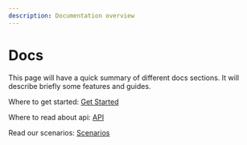 ```yaml
---
description: Documentation overview
---
```


# Docs

This page will have a quick summary of different docs sections. It will describe briefly some features and guides.

Where to get started: [Get Started](getting-started/getting-started.md)

Where to read about api: [API]()

Read our scenarios: [Scenarios](scenarios/)

